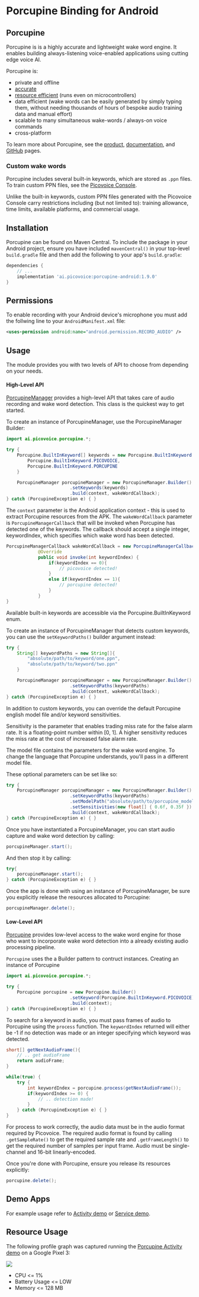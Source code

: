 # Porcupine Binding for Android

## Porcupine

Porcupine is is a highly accurate and lightweight wake word engine. It enables building always-listening voice-enabled applications using cutting edge voice AI.

Porcupine is:

- private and offline
- [accurate](https://github.com/Picovoice/wake-word-benchmark)
- [resource efficient](https://www.youtube.com/watch?v=T0tAnh8tUQg) (runs even on microcontrollers)
- data efficient (wake words can be easily generated by simply typing them, without needing thousands of hours of bespoke audio training data and manual effort)
- scalable to many simultaneous wake-words / always-on voice commands
- cross-platform

To learn more about Porcupine, see the [product](https://picovoice.ai/products/porcupine/), [documentation](https://picovoice.ai/docs/), and [GitHub](https://github.com/Picovoice/porcupine/) pages.

### Custom wake words

Porcupine includes several built-in keywords, which are stored as `.ppn` files. To train custom PPN files, see the [Picovoice Console](https://picovoice.ai/console/).

Unlike the built-in keywords, custom PPN files generated with the Picovoice Console carry restrictions including (but not limited to): training allowance, time limits, available platforms, and commercial usage.

## Installation

Porcupine can be found on Maven Central. To include the package in your Android project, ensure you have included `mavenCentral()` in your top-level `build.gradle` file and then add the following to your app's `build.gradle`:

```groovy
dependencies {
    // ...
    implementation 'ai.picovoice:porcupine-android:1.9.0'
}
```

## Permissions

To enable recording with your Android device's microphone you must add the follwing line to your `AndroidManifest.xml` file:
```xml
<uses-permission android:name="android.permission.RECORD_AUDIO" />
```

## Usage

The module provides you with two levels of API to choose from depending on your needs.

#### High-Level API

[PorcupineManager](/binding/android/Porcupine/porcupine/src/main/java/ai/picovoice/porcupine/PorcupineManager.java) provides a high-level API that takes care of audio recording and wake word detection. This class is the quickest way to get started.

To create an instance of PorcupineManager, use the PorcupineManager Builder:
```java
import ai.picovoice.porcupine.*;

try {    
    Porcupine.BuiltInKeyword[] keywords = new Porcupine.BuiltInKeyword[]{
        Porcupine.BuiltInKeyword.PICOVOICE,
        Porcupine.BuiltInKeyword.PORCUPINE
    }

    PorcupineManager porcupineManager = new PorcupineManager.Builder()
                        .setKeywords(keywords)
                        .build(context, wakeWordCallback);
} catch (PorcupineException e) { }
```

The `context` parameter is the Android application context - this is used to extract Porcupine resources from the APK. The `wakeWordCallback` parameter is `PorcupineManagerCallback` that will be invoked when Porcupine has detected one of the keywords.
The callback should accept a single integer, keywordIndex, which specifies which wake word has been detected.

```java
PorcupineManagerCallback wakeWordCallback = new PorcupineManagerCallback() {
            @Override
            public void invoke(int keywordIndex) {
                if(keywordIndex == 0){
                    // picovoice detected!
                }
                else if(keywordIndex == 1){
                    // porcupine detected!
                }
            }
}
```

Available built-in keywords are accessible via the Porcupine.BuiltInKeyword enum.

To create an instance of PorcupineManager that detects custom keywords, you can use the `setKeywordPaths()` builder argument instead:
```java
try {    
    String[] keywordPaths = new String[]{
        "absolute/path/to/keyword/one.ppn",
        "absolute/path/to/keyword/two.ppn"
    }

    PorcupineManager porcupineManager = new PorcupineManager.Builder()
                        .setKeywordPaths(keywordPaths)
                        .build(context, wakeWordCallback);
} catch (PorcupineException e) { }
```

In addition to custom keywords, you can override the default Porcupine english model file and/or keyword sensitivities.

Sensitivity is the parameter that enables trading miss rate for the false alarm rate. It is a floating-point number within [0, 1]. A higher sensitivity reduces the miss rate at the cost of increased false alarm rate. 

The model file contains the parameters for the wake word engine. To change the language that Porcupine understands, you'll pass in a different model file. 

These optional parameters can be set like so:
```java
try {    
    PorcupineManager porcupineManager = new PorcupineManager.Builder()                        
                        .setKeywordPaths(keywordPaths)
                        .setModelPath("absolute/path/to/porcupine_model.pv")
                        .setSensitivities(new float[] { 0.6f, 0.35f })
                        .build(context, wakeWordCallback);
} catch (PorcupineException e) { }
```

Once you have instantiated a PorcupineManager, you can start audio capture and wake word detection by calling:

```java
porcupineManager.start();
```

And then stop it by calling:

```java
try{
    porcupineManager.start();
} catch (PorcupineException e) { }
```

Once the app is done with using an instance of PorcupineManager, be sure you explicitly release the resources allocated to Porcupine:
```java
porcupineManager.delete();
```

#### Low-Level API

[Porcupine](/binding/android/Porcupine/porcupine/src/main/java/ai/picovoice/porcupine/Porcupine.java) provides low-level access to the wake word engine for those who want to incorporate wake word detection into a already existing audio processing pipeline.

`Porcupine` uses the a Builder pattern to contruct instances. Creating an instance of Porcupine

```java
import ai.picovoice.porcupine.*;

try {    
    Porcupine porcupine = new Porcupine.Builder()
                        .setKeyword(Porcupine.BuiltInKeyword.PICOVOICE)
                        .build(context);
} catch (PorcupineException e) { }
```

To search for a keyword in audio, you must pass frames of audio to Porcupine using the `process` function. The `keywordIndex` returned will either be -1 if no detection was made or an integer specifying which keyword was detected.

```java
short[] getNextAudioFrame(){
    // .. get audioFrame
    return audioFrame;
}

while(true) {
    try {
        int keywordIndex = porcupine.process(getNextAudioFrame());
        if(keywordIndex >= 0) {
            // .. detection made!
        }
    } catch (PorcupineException e) { }
}
```

For process to work correctly, the audio data must be in the audio format required by Picovoice.
The required audio format is found by calling `.getSampleRate()` to get the required sample rate and `.getFrameLength()` to get the required number of samples per input frame. Audio must be single-channel and 16-bit linearly-encoded.

Once you're done with Porcupine, ensure you release its resources explicitly:
```java
porcupine.delete();
```

## Demo Apps

For example usage refer to
[Activity demo](/demo/android/Activity) or [Service demo](/demo/android/Service).

## Resource Usage 

The following profile graph was captured running the [Porcupine Activity demo](/demo/android/Activity/) on a Google Pixel 3:

![](/binding/android/android_profiling.gif)

- CPU <= 1%
- Battery Usage <= LOW
- Memory <= 128 MB
